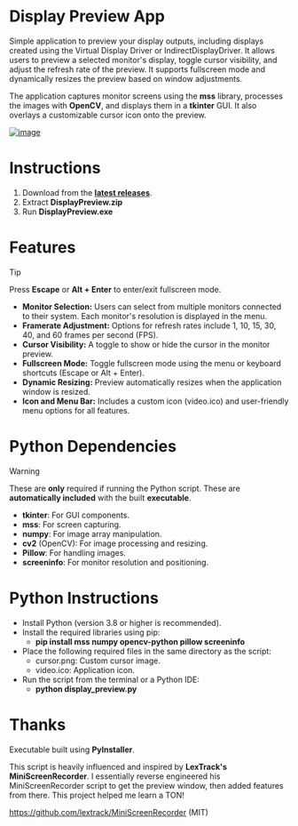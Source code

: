 # Display Preview App

Simple application to preview your display outputs, including displays created using the Virtual Display Driver or IndirectDisplayDriver. It allows users to preview a selected monitor's display, toggle cursor visibility, and adjust the refresh rate of the preview. It supports fullscreen mode and dynamically resizes the preview based on window adjustments.

The application captures monitor screens using the **mss** library, processes the images with **OpenCV**, and displays them in a **tkinter** GUI. It also overlays a customizable cursor icon onto the preview.

[![image](https://github.com/user-attachments/assets/3594f096-ed02-46a3-80da-d23a366c036f)](https://github.com/itsmikethetech/Display-Preview/releases)

# Instructions

1. Download from the **[latest releases](https://github.com/itsmikethetech/Display-Preview/releases)**.
2. Extract **DisplayPreview.zip**
3. Run **DisplayPreview.exe**

# Features

> [!TIP]
> Press **Escape** or **Alt + Enter** to enter/exit fullscreen mode.

- **Monitor Selection:**
Users can select from multiple monitors connected to their system.
Each monitor's resolution is displayed in the menu.
- **Framerate Adjustment:**
Options for refresh rates include 1, 10, 15, 30, 40, and 60 frames per second (FPS).
- **Cursor Visibility:**
A toggle to show or hide the cursor in the monitor preview.
- **Fullscreen Mode:**
Toggle fullscreen mode using the menu or keyboard shortcuts (Escape or Alt + Enter).
- **Dynamic Resizing:**
Preview automatically resizes when the application window is resized.
- **Icon and Menu Bar:**
Includes a custom icon (video.ico) and user-friendly menu options for all features.

# Python Dependencies
> [!WARNING]
> These are **only** required if running the Python script.
> These are **automatically included** with the built **executable**.

- **tkinter**: For GUI components.
- **mss**: For screen capturing.
- **numpy**: For image array manipulation.
- **cv2** (OpenCV): For image processing and resizing.
- **Pillow**: For handling images.
- **screeninfo**: For monitor resolution and positioning.

# Python Instructions
- Install Python (version 3.8 or higher is recommended).
- Install the required libraries using pip:
  - **pip install mss numpy opencv-python pillow screeninfo**
- Place the following required files in the same directory as the script:
  - cursor.png: Custom cursor image.
  - video.ico: Application icon.
- Run the script from the terminal or a Python IDE:
  - **python display_preview.py**

# Thanks

Executable built using **PyInstaller**.

This script is heavily influenced and inspired by **LexTrack's MiniScreenRecorder**. I essentially reverse engineered his MiniScreenRecorder script to get the preview window, then added features from there. This project helped me learn a TON!

https://github.com/lextrack/MiniScreenRecorder (MIT)

